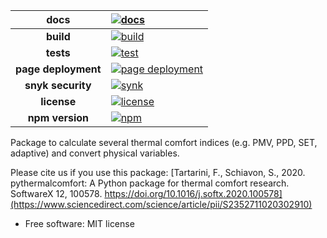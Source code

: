 |docs|[![docs](https://github.com/FedericoTartarini/jsthermalcomfort/actions/workflows/test_docs.yml/badge.svg)][docs_link]|
|:---:|:---|
|**build**|[![build](https://github.com/FedericoTartarini/jsthermalcomfort/actions/workflows/build.yml/badge.svg)][build_link]|
|**tests**|[![test](https://github.com/FedericoTartarini/jsthermalcomfort/actions/workflows/test.yml/badge.svg)][test_link]|
|**page deployment**|[![page deployment](https://github.com/FedericoTartarini/jsthermalcomfort/actions/workflows/pages/pages-build-deployment/badge.svg)][deploy_link]|
|**snyk security**|[![synk](https://github.com/FedericoTartarini/jsthermalcomfort/actions/workflows/snyk.yml/badge.svg)][synk_link]|
|**license**|[![license](https://custom-icon-badges.demolab.com/github/license/denvercoder1/custom-icon-badges?logo=law)](https://github.com/CenterForTheBuiltEnvironment/pythermalcomfort/blob/master/LICENSE)|
|**npm version**|[![npm](https://img.shields.io/npm/v/jsthermalcomfort?style=plastic&logo=npm&logoColor=rgb)](https://github.com/CenterForTheBuiltEnvironment/pythermalcomfort/blob/master/LICENSE)|


Package to calculate several thermal comfort indices (e.g. PMV, PPD, SET, adaptive) and convert physical variables.  

Please cite us if you use this package: [Tartarini, F., Schiavon, S., 2020. pythermalcomfort: A Python package for thermal comfort research. SoftwareX 12, 100578. https://doi.org/10.1016/j.softx.2020.100578](https://www.sciencedirect.com/science/article/pii/S2352711020302910) 

- Free software: MIT license

[docs_link]:https://github.com/FedericoTartarini/jsthermalcomfort/actions/workflows/test_docs.yml
[build_link]:https://github.com/FedericoTartarini/jsthermalcomfort/actions/workflows/build.yml
[test_link]:https://github.com/FedericoTartarini/jsthermalcomfort/actions/workflows/test.yml
[deploy_link]:https://github.com/FedericoTartarini/jsthermalcomfort/actions/workflows/pages/pages-build-deployment
[synk_link]:https://github.com/FedericoTartarini/jsthermalcomfort/actions/workflows/snyk.yml